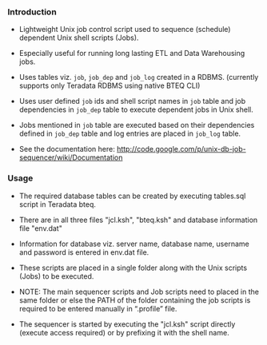 ### Introduction ###

  * Lightweight Unix job control script used to sequence (schedule) dependent Unix shell scripts (Jobs).

  * Especially useful for running long lasting ETL and Data Warehousing jobs.

  * Uses tables viz. `job`, `job_dep` and `job_log` created in a RDBMS. (currently supports only Teradata RDBMS using native BTEQ CLI)

  * Uses user defined `job` ids and shell script names in `job` table and job dependencies in `job_dep` table to execute dependent jobs in Unix shell.

  * Jobs mentioned in `job` table are executed based on their dependencies defined in `job_dep` table and log entries are placed in `job_log` table.

  * See the documentation here: http://code.google.com/p/unix-db-job-sequencer/wiki/Documentation

### Usage ###

  * The required database tables can be created by executing tables.sql script in Teradata bteq.

  * There are in all three files "jcl.ksh", "bteq.ksh" and database information file "env.dat"

  * Information for database viz. server name, database name, username and password is entered in env.dat file.

  * These scripts are placed in a single folder along with the Unix scripts (Jobs) to be executed.

  * NOTE: The main sequencer scripts and Job scripts need to placed in the same folder or else the PATH of the folder containing the job scripts is required to be entered manually in “.profile” file.

  * The sequencer is started by executing the "jcl.ksh" script directly (execute access required) or by prefixing it with the shell name.